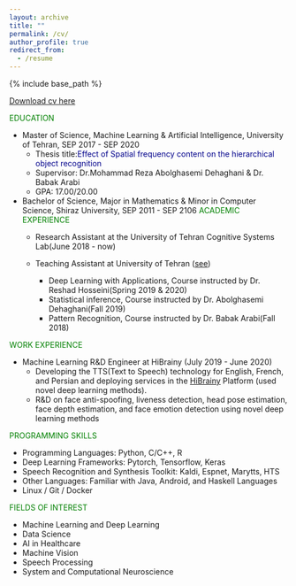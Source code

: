 ```yaml
---
layout: archive
title: ""
permalink: /cv/
author_profile: true
redirect_from:
  - /resume
---
```


{% include base_path %}

[Download cv here](http://esmaeilfarhang.github.io/files/CV.pdf)

<font color="green">EDUCATION</font>
* Master of Science, Machine Learning & Artificial Intelligence, University of Tehran, SEP 2017 - SEP 2020
    * Thesis title:<font color="darkblue">Effect of Spatial frequency content on the hierarchical object recognition</font>
    * Supervisor: Dr.Mohammad Reza Abolghasemi Dehaghani & Dr. Babak Arabi
    * GPA: 17.00/20.00
* Bachelor of Science, Major in Mathematics & Minor in Computer Science, Shiraz University, SEP 2011 - SEP 2106
<font color="green">ACADEMIC EXPERIENCE</font>
  * Research Assistant at the University of Tehran Cognitive Systems Lab(June 2018 - now)

  * Teaching Assistant at University of Tehran ([see](https://esmaeilfarhang.github.io/teaching/2014-spring-teaching-1))
    * Deep Learning with Applications, Course instructed by Dr. Reshad Hosseini(Spring 2019 & 2020)
    * Statistical inference, Course instructed by Dr. Abolghasemi Dehaghani(Fall 2019)
    * Pattern Recognition, Course instructed by Dr. Babak Arabi(Fall 2018)

<font color="green">WORK EXPERIENCE</font>
* Machine Learning R&D Engineer at HiBrainy (July 2019 - June 2020)
  * Developing the TTS(Text to Speech) technology for English, French, and Persian and deploying services in the [HiBrainy](http://www.hibrainy.com/) Platform (used novel deep learning methods).
  * R&D on face anti-spoofing, liveness detection, head pose estimation, face depth estimation, and face emotion detection using
novel deep learning methods

<!-- <font color="green">PUBLICATIONS</font>
  * Esmaeil F, Mohamad-Reza A, Babak A. Temporal Dynamic of Spatial Frequency Representation in IT Cortex. Poster presented
at: 8'th Basic and Clinical Neuroscience Congress; 2019 December 18-20; Iran University of Medical Sciences, Tehran, Iran
  * Under Preparation: Esmaeil F, Ramin T, Mohamad-Reza A, Babak A. Is Basic level advantage maintain in HSF and LSF? -->

<font color="green">PROGRAMMING SKILLS</font>
  * Programming Languages: Python, C/C++, R
  * Deep Learning Frameworks: Pytorch, Tensorflow, Keras
  * Speech Recognition and Synthesis Toolkit: Kaldi, Espnet, Marytts, HTS
  * Other Languages: Familiar with Java, Android, and Haskell Languages
  * Linux / Git / Docker

<font color="green">FIELDS OF INTEREST</font>
  * Machine Learning and Deep Learning
  * Data Science
  * AI in Healthcare  
  * Machine Vision 
  * Speech Processing  
  * System and Computational Neuroscience
  
<!-- PUBLICATIONS -->
  
 
<!-- TALKS -->
  
